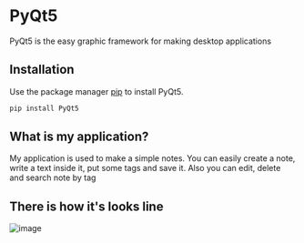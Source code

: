 # PyQt5

PyQt5 is the easy graphic framework for making desktop applications

## Installation

Use the package manager [pip](https://pip.pypa.io/en/stable/) to install PyQt5.

```bash
pip install PyQt5
```

## What is my application?
My application is used to make a simple notes. You can easily create a note, write a text inside it, put some tags and save it. Also you can edit, delete and search note by tag

## There is how it's looks line
![image](https://i.ibb.co/N9J1NWL/image.png)
